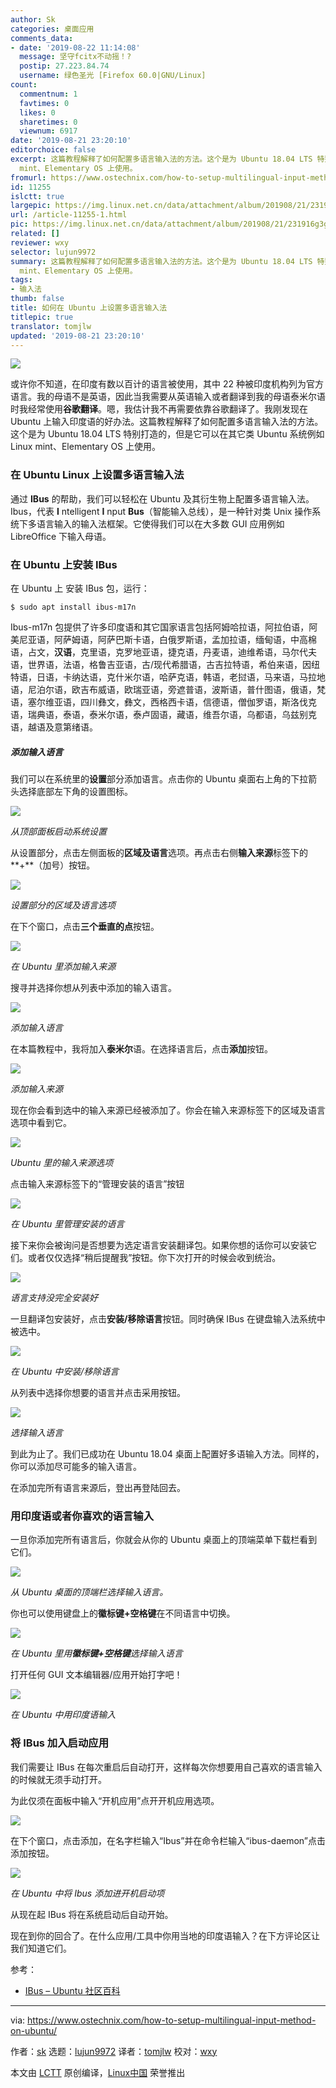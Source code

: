 ```yaml
---
author: Sk
categories: 桌面应用
comments_data:
- date: '2019-08-22 11:14:08'
  message: 坚守fcitx不动摇！?
  postip: 27.223.84.74
  username: 绿色圣光 [Firefox 60.0|GNU/Linux]
count:
  commentnum: 1
  favtimes: 0
  likes: 0
  sharetimes: 0
  viewnum: 6917
date: '2019-08-21 23:20:10'
editorchoice: false
excerpt: 这篇教程解释了如何配置多语言输入法的方法。这个是为 Ubuntu 18.04 LTS 特别打造的，但是它可以在其它类 Ubuntu 系统例如 Linux
  mint、Elementary OS 上使用。
fromurl: https://www.ostechnix.com/how-to-setup-multilingual-input-method-on-ubuntu/
id: 11255
islctt: true
largepic: https://img.linux.net.cn/data/attachment/album/201908/21/231916g3gxbhybq0zv0q1h.jpg
url: /article-11255-1.html
pic: https://img.linux.net.cn/data/attachment/album/201908/21/231916g3gxbhybq0zv0q1h.jpg.thumb.jpg
related: []
reviewer: wxy
selector: lujun9972
summary: 这篇教程解释了如何配置多语言输入法的方法。这个是为 Ubuntu 18.04 LTS 特别打造的，但是它可以在其它类 Ubuntu 系统例如 Linux
  mint、Elementary OS 上使用。
tags:
- 输入法
thumb: false
title: 如何在 Ubuntu 上设置多语言输入法
titlepic: true
translator: tomjlw
updated: '2019-08-21 23:20:10'
---
```


![](/data/attachment/album/201908/21/231916g3gxbhybq0zv0q1h.jpg)


或许你不知道，在印度有数以百计的语言被使用，其中 22 种被印度机构列为官方语言。我的母语不是英语，因此当我需要从英语输入或者翻译到我的母语泰米尔语时我经常使用**谷歌翻译**。嗯，我估计我不再需要依靠谷歌翻译了。我刚发现在 Ubuntu 上输入印度语的好办法。这篇教程解释了如何配置多语言输入法的方法。这个是为 Ubuntu 18.04 LTS 特别打造的，但是它可以在其它类 Ubuntu 系统例如 Linux mint、Elementary OS 上使用。


### 在 Ubuntu Linux 上设置多语言输入法


通过 **IBus** 的帮助，我们可以轻松在 Ubuntu 及其衍生物上配置多语言输入法。Ibus，代表 **I** ntelligent **I** nput **Bus**（智能输入总线），是一种针对类 Unix 操作系统下多语言输入的输入法框架。它使得我们可以在大多数 GUI 应用例如 LibreOffice 下输入母语。


### 在 Ubuntu 上安装 IBus


在 Ubuntu 上 安装 IBus 包，运行：



```
$ sudo apt install ibus-m17n
```

Ibus-m17n 包提供了许多印度语和其它国家语言包括阿姆哈拉语，阿拉伯语，阿美尼亚语，阿萨姆语，阿萨巴斯卡语，白俄罗斯语，孟加拉语，缅甸语，中高棉语，占文，**汉语**，克里语，克罗地亚语，捷克语，丹麦语，迪维希语，马尔代夫语，世界语，法语，格鲁吉亚语，古/现代希腊语，古吉拉特语，希伯来语，因纽特语，日语，卡纳达语，克什米尔语，哈萨克语，韩语，老挝语，马来语，马拉地语，尼泊尔语，欧吉布威语，欧瑞亚语，旁遮普语，波斯语，普什图语，俄语，梵语，塞尔维亚语，四川彝文，彝文，西格西卡语，信德语，僧伽罗语，斯洛伐克语，瑞典语，泰语，泰米尔语，泰卢固语，藏语，维吾尔语，乌都语，乌兹别克语，越语及意第绪语。


##### 添加输入语言


我们可以在系统里的**设置**部分添加语言。点击你的 Ubuntu 桌面右上角的下拉箭头选择底部左下角的设置图标。


![](/data/attachment/album/201908/21/232014zuwsra3bmwymuw6a.png)


*从顶部面板启动系统设置*


从设置部分，点击左侧面板的**区域及语言**选项。再点击右侧**输入来源**标签下的**+**（加号）按钮。


![](/data/attachment/album/201908/21/232015cs07o1e66706a440.png)


*设置部分的区域及语言选项*


在下个窗口，点击**三个垂直的点**按钮。


![](/data/attachment/album/201908/21/232017e9jll6kljp0m7app.png)


*在 Ubuntu 里添加输入来源*


搜寻并选择你想从列表中添加的输入语言。


![](/data/attachment/album/201908/21/232018hwx9i2xhx0nwnhga.png)


*添加输入语言*


在本篇教程中，我将加入**泰米尔**语。在选择语言后，点击**添加**按钮。


![](/data/attachment/album/201908/21/232019xfkk9ifbi8f91f5e.png)


*添加输入来源*


现在你会看到选中的输入来源已经被添加了。你会在输入来源标签下的区域及语言选项中看到它。


![](/data/attachment/album/201908/21/232021l4fbvvbvtbnw2tbv.png)


*Ubuntu 里的输入来源选项*


点击输入来源标签下的“管理安装的语言”按钮


![](/data/attachment/album/201908/21/232022ycc6q0v5u9uzhnu0.png)


*在 Ubuntu 里管理安装的语言*


接下来你会被询问是否想要为选定语言安装翻译包。如果你想的话你可以安装它们。或者仅仅选择“稍后提醒我”按钮。你下次打开的时候会收到统治。


![](/data/attachment/album/201908/21/232024ucxvqggcregxtxtz.png)


*语言支持没完全安装好*


一旦翻译包安装好，点击**安装/移除语言**按钮。同时确保 IBus 在键盘输入法系统中被选中。


![](/data/attachment/album/201908/21/232025ec0dncxygu202k2d.png)


*在 Ubuntu 中安装/移除语言*


从列表中选择你想要的语言并点击采用按钮。


![](/data/attachment/album/201908/21/232029aonohxy325os3bko.png)


*选择输入语言*


到此为止了。我们已成功在 Ubuntu 18.04 桌面上配置好多语输入方法。同样的，你可以添加尽可能多的输入语言。


在添加完所有语言来源后，登出再登陆回去。


### 用印度语或者你喜欢的语言输入


一旦你添加完所有语言后，你就会从你的 Ubuntu 桌面上的顶端菜单下载栏看到它们。


![](/data/attachment/album/201908/21/232030siffj8e676qwe8n1.png)


*从 Ubuntu 桌面的顶端栏选择输入语言。*


你也可以使用键盘上的**徽标键+空格键**在不同语言中切换。


![](/data/attachment/album/201908/21/232032rlyabemvl7dd8vdd.png)


*在 Ubuntu 里用**徽标键+空格键**选择输入语言*


打开任何 GUI 文本编辑器/应用开始打字吧！


![](/data/attachment/album/201908/21/232033knn70wnnedq3c39d.png)


*在 Ubuntu 中用印度语输入*


### 将 IBus 加入启动应用


我们需要让 IBus 在每次重启后自动打开，这样每次你想要用自己喜欢的语言输入的时候就无须手动打开。


为此仅须在面板中输入“开机应用”点开开机应用选项。


![](/data/attachment/album/201908/21/232039tez9rysg77zyxgn1.png)


在下个窗口，点击添加，在名字栏输入“Ibus”并在命令栏输入“ibus-daemon”点击添加按钮。


![](/data/attachment/album/201908/21/232040vvve73rly94ul9af.png)


*在 Ubuntu 中将 Ibus 添加进开机启动项*


从现在起 IBus 将在系统启动后自动开始。


现在到你的回合了。在什么应用/工具中你用当地的印度语输入？在下方评论区让我们知道它们。


参考：


* [IBus – Ubuntu 社区百科](https://help.ubuntu.com/community/ibus)




---


via: <https://www.ostechnix.com/how-to-setup-multilingual-input-method-on-ubuntu/>


作者：[sk](https://www.ostechnix.com/author/sk/) 选题：[lujun9972](https://github.com/lujun9972) 译者：[tomjlw](https://github.com/tomjlw) 校对：[wxy](https://github.com/wxy)


本文由 [LCTT](https://github.com/LCTT/TranslateProject) 原创编译，[Linux中国](https://linux.cn/) 荣誉推出